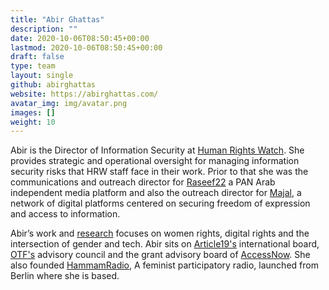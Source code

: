 ```yaml
---
title: "Abir Ghattas"
description: ""
date: 2020-10-06T08:50:45+00:00
lastmod: 2020-10-06T08:50:45+00:00
draft: false
type: team
layout: single
github: abirghattas
website: https://abirghattas.com/
avatar_img: img/avatar.png
images: []
weight: 10
---
```


Abir is the Director of Information Security at [Human Rights Watch](https://hrw.org). She provides strategic and operational oversight for managing information security risks that HRW staff face in their work. Prior to that she was the communications and outreach director for [Raseef22](https://raseef22.com) a PAN Arab independent media platform and also the outreach director for [Majal](http://majal.org), a network of digital platforms centered on securing freedom of expression and access to information. 

Abir’s work and [research](https://medium.com/@abirghattas) focuses on women rights, digital rights and the intersection of gender and tech. Abir sits on [Article19's](https://www.article19.org/financials/) international board, [OTF's](https://www.opentech.fund/about/people/) advisory council and the grant advisory board of [AccessNow](https://www.accessnow.org/access-now-grants-welcomes-abir-ghattas-advisory-board/). She also founded [HammamRadio](https://instagram.com/hammamradio), A feminist participatory radio, launched from Berlin where she is based.